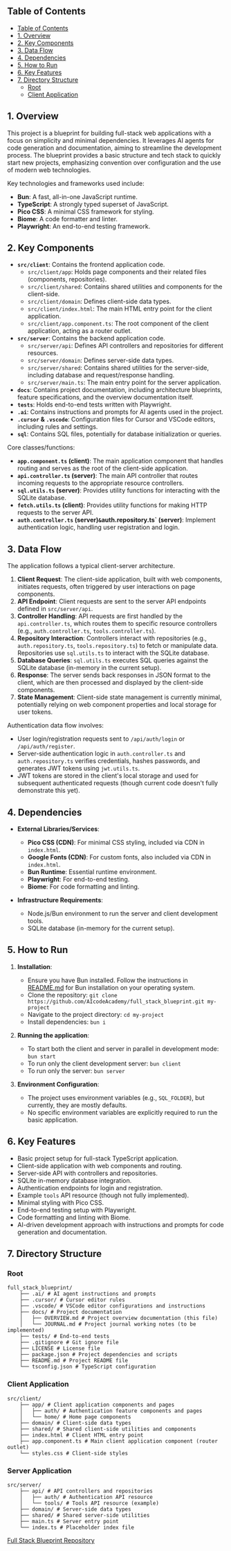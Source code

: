 ## Table of Contents
- [Table of Contents](#table-of-contents)
- [1. Overview](#1-overview)
- [2. Key Components](#2-key-components)
- [3. Data Flow](#3-data-flow)
- [4. Dependencies](#4-dependencies)
- [5. How to Run](#5-how-to-run)
- [6. Key Features](#6-key-features)
- [7. Directory Structure](#7-directory-structure)
  - [Root](#root)
  - [Client Application](#client-application)

## 1. Overview

This project is a blueprint for building full-stack web applications with a focus on simplicity and minimal dependencies. It leverages AI agents for code generation and documentation, aiming to streamline the development process. The blueprint provides a basic structure and tech stack to quickly start new projects, emphasizing convention over configuration and the use of modern web technologies.

Key technologies and frameworks used include:

- **Bun**: A fast, all-in-one JavaScript runtime.
- **TypeScript**:  A strongly typed superset of JavaScript.
- **Pico CSS**: A minimal CSS framework for styling.
- **Biome**: A code formatter and linter.
- **Playwright**: An end-to-end testing framework.

## 2. Key Components

- **`src/client`**: Contains the frontend application code.
  - `src/client/app`:  Holds page components and their related files (components, repositories).
  - `src/client/shared`: Contains shared utilities and components for the client-side.
  - `src/client/domain`: Defines client-side data types.
  - `src/client/index.html`:  The main HTML entry point for the client application.
  - `src/client/app.component.ts`: The root component of the client application, acting as a router outlet.
- **`src/server`**: Contains the backend application code.
  - `src/server/api`:  Defines API controllers and repositories for different resources.
  - `src/server/domain`: Defines server-side data types.
  - `src/server/shared`: Contains shared utilities for the server-side, including database and request/response handling.
  - `src/server/main.ts`: The main entry point for the server application.
- **`docs`**: Contains project documentation, including architecture blueprints, feature specifications, and the overview documentation itself.
- **`tests`**:  Holds end-to-end tests written with Playwright.
- **`.ai`**: Contains instructions and prompts for AI agents used in the project.
- **`.cursor` & `.vscode`**:  Configuration files for Cursor and VSCode editors, including rules and settings.
- **`sql`**: Contains SQL files, potentially for database initialization or queries.

Core classes/functions:

- **`app.component.ts` (client)**:  The main application component that handles routing and serves as the root of the client-side application.
- **`api.controller.ts` (server)**:  The main API controller that routes incoming requests to the appropriate resource controllers.
- **`sql.utils.ts` (server)**: Provides utility functions for interacting with the SQLite database.
- **`fetch.utils.ts` (client)**:  Provides utility functions for making HTTP requests to the server API.
- **`auth.controller.ts` (server)` & `auth.repository.ts` (server)**: Implement authentication logic, handling user registration and login.

## 3. Data Flow

The application follows a typical client-server architecture.

1. **Client Request**: The client-side application, built with web components, initiates requests, often triggered by user interactions on page components.
2. **API Endpoint**: Client requests are sent to the server API endpoints defined in `src/server/api`.
3. **Controller Handling**: API requests are first handled by the `api.controller.ts`, which routes them to specific resource controllers (e.g., `auth.controller.ts`, `tools.controller.ts`).
4. **Repository Interaction**: Controllers interact with repositories (e.g., `auth.repository.ts`, `tools.repository.ts`) to fetch or manipulate data. Repositories use `sql.utils.ts` to interact with the SQLite database.
5. **Database Queries**: `sql.utils.ts` executes SQL queries against the SQLite database (in-memory in the current setup).
6. **Response**: The server sends back responses in JSON format to the client, which are then processed and displayed by the client-side components.
7. **State Management**: Client-side state management is currently minimal, potentially relying on web component properties and local storage for user tokens.

Authentication data flow involves:

- User login/registration requests sent to `/api/auth/login` or `/api/auth/register`.
- Server-side authentication logic in `auth.controller.ts` and `auth.repository.ts` verifies credentials, hashes passwords, and generates JWT tokens using `jwt.utils.ts`.
- JWT tokens are stored in the client's local storage and used for subsequent authenticated requests (though current code doesn't fully demonstrate this yet).

## 4. Dependencies

- **External Libraries/Services**:
  - **Pico CSS (CDN)**: For minimal CSS styling, included via CDN in `index.html`.
  - **Google Fonts (CDN)**: For custom fonts, also included via CDN in `index.html`.
  - **Bun Runtime**:  Essential runtime environment.
  - **Playwright**: For end-to-end testing.
  - **Biome**: For code formatting and linting.

- **Infrastructure Requirements**:
  - Node.js/Bun environment to run the server and client development tools.
  - SQLite database (in-memory for the current setup).

## 5. How to Run

1. **Installation**:
   - Ensure you have Bun installed. Follow the instructions in [README.md](README.md) for Bun installation on your operating system.
   - Clone the repository: `git clone https://github.com/AIcodeAcademy/full_stack_blueprint.git my-project`
   - Navigate to the project directory: `cd my-project`
   - Install dependencies: `bun i`

2. **Running the application**:
   - To start both the client and server in parallel in development mode: `bun start`
   - To run only the client development server: `bun client`
   - To run only the server: `bun server`

3. **Environment Configuration**:
   - The project uses environment variables (e.g., `SQL_FOLDER`), but currently, they are mostly defaults.
   - No specific environment variables are explicitly required to run the basic application.

## 6. Key Features

- Basic project setup for full-stack TypeScript application.
- Client-side application with web components and routing.
- Server-side API with controllers and repositories.
- SQLite in-memory database integration.
- Authentication endpoints for login and registration.
- Example `tools` API resource (though not fully implemented).
- Minimal styling with Pico CSS.
- End-to-end testing setup with Playwright.
- Code formatting and linting with Biome.
- AI-driven development approach with instructions and prompts for code generation and documentation.

## 7. Directory Structure

### Root

```
full_stack_blueprint/
    ├── .ai/ # AI agent instructions and prompts
    ├── .cursor/ # Cursor editor rules
    ├── .vscode/ # VSCode editor configurations and instructions
    ├── docs/ # Project documentation
    │   ├── OVERVIEW.md # Project overview documentation (this file)
    │   └── JOURNAL.md # Project journal working notes (to be implemented)
    ├── tests/ # End-to-end tests
    ├── .gitignore # Git ignore file
    ├── LICENSE # License file
    ├── package.json # Project dependencies and scripts
    ├── README.md # Project README file
    └── tsconfig.json # TypeScript configuration
```

### Client Application

```  
src/client/
    ├── app/ # Client application components and pages
    │   ├── auth/ # Authentication feature components and pages
    │   └── home/ # Home page components
    ├── domain/ # Client-side data types
    ├── shared/ # Shared client-side utilities and components
    ├── index.html # Client HTML entry point
    ├── app.component.ts # Main client application component (router outlet)
    └── styles.css # Client-side styles
```  	

### Server Application

```
src/server/
    ├── api/ # API controllers and repositories
    │   ├── auth/ # Authentication API resource
    │   └── tools/ # Tools API resource (example)
    ├── domain/ # Server-side data types
    ├── shared/ # Shared server-side utilities
    ├── main.ts # Server entry point
    └── index.ts # Placeholder index file
```  	
	
[Full Stack Blueprint Repository](https://github.com/AIcodeAcademy/full_stack_blueprint)